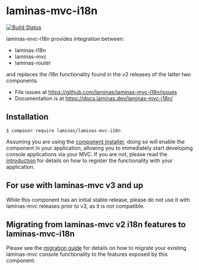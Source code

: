 # laminas-mvc-i18n

[![Build Status](https://github.com/laminas/laminas-mvc-i18n/workflows/Continuous%20Integration/badge.svg)](https://github.com/laminas/laminas-mvc-i18n/actions?query=workflow%3A"Continuous+Integration")

laminas-mvc-i18n provides integration between:

- laminas-i18n
- laminas-mvc
- laminas-router

and replaces the i18n functionality found in the v2 releases of the latter
two components.

- File issues at https://github.com/laminas/laminas-mvc-i18n/issues
- Documentation is at https://docs.laminas.dev/laminas-mvc-i18n/

## Installation

```console
$ composer require laminas/laminas-mvc-i18n
```

Assuming you are using the [component installer](https://docs.laminas.dev/laminas-component-installer/),
doing so will enable the component in your application, allowing you to
immediately start developing console applications via your MVC. If you are not,
please read the [introduction](https://docs.laminas.dev/laminas-mvc-i18n/intro/)
for details on how to register the functionality with your application.

## For use with laminas-mvc v3 and up

While this component has an initial stable release, please do not use it with
laminas-mvc releases prior to v3, as it is not compatible.

## Migrating from laminas-mvc v2 i18n features to laminas-mvc-i18n

Please see the [migration guide](https://docs.laminas.dev/laminas-mvc-i18n/migration/v2-to-v3/)
for details on how to migrate your existing laminas-mvc console functionality to
the features exposed by this component.
